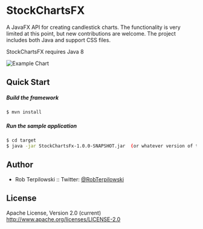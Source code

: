 StockChartsFX
=============


A JavaFX API for creating candlestick charts.  The functionality is very limited at this point, but new contributions are welcome.
The project includes both Java and support CSS files.

StockChartsFX requires Java 8


![Example Chart](https://rterp.files.wordpress.com/2014/12/chart.png)



## Quick Start

##### Build the framework

```bash
$ mvn install
```

##### Run the sample application
```bash
$ cd target
$ java -jar StockChartsFx-1.0.0-SNAPSHOT.jar  (or whatever version of the .jar was built.
```

## Author

- Rob Terpilowski  ::  Twitter: [@RobTerpilowski](https://www.twitter.com/RobTerpilowski)


## License

Apache License, Version 2.0 (current)
http://www.apache.org/licenses/LICENSE-2.0
